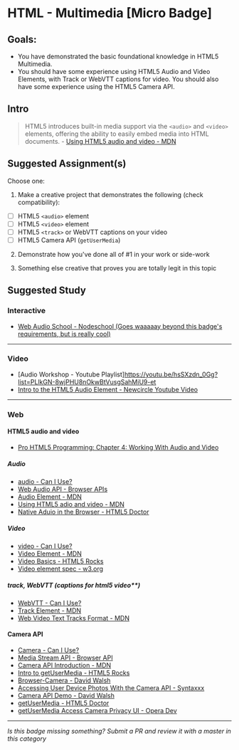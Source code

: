 HTML - Multimedia [Micro Badge]
=================================================


Goals:
------

- You have demonstrated the basic foundational knowledge in HTML5 Multimedia.
- You should have some experience using HTML5 Audio and Video Elements, with Track or WebVTT captions for video. You should also have some experience using the HTML5 Camera API.


Intro
-----

> HTML5 introduces built-in media support via the `<audio>` and `<video>` elements, offering the ability to easily embed media into HTML documents. - [Using HTML5 audio and video - MDN](https://developer.mozilla.org/en-US/docs/Web/Guide/HTML/Using_HTML5_audio_and_video)



Suggested Assignment(s)
-----------------------

Choose one:

1) Make a creative project that demonstrates the following (check compatibility):  
- [ ] HTML5 `<audio>` element
- [ ] HTML5 `<video>` element
- [ ] HTML5 `<track>` or WebVTT captions on your video
- [ ] HTML5 Camera API (`getUserMedia`)
 
2) Demonstrate how you've done all of #1 in your work or side-work

3) Something else creative that proves you are totally legit in this topic


Suggested Study
---------------

### Interactive

- [Web Audio School - Nodeschool (Goes waaaaay beyond this badge's requirements, but is really cool)](https://github.com/mmckegg/web-audio-school)


-----


### Video

- [Audio Workshop - Youtube Playlist]https://youtu.be/hsSXzdn_0Gg?list=PLlkGN-8wjPHU8nOkwBtVusgSahMiU9-et
- [Intro to the HTML5 Audio Element - Newcircle Youtube Video](https://www.youtube.com/watch?v=gcc0Jgot6Ts)


-----


### Web

#### HTML5 audio and video

- [Pro HTML5 Programming:  Chapter 4: Working With Audio and Video](http://apress.jensimmons.com/v5/pro-html5-programming/ch4.html)
		
##### Audio
  
  - [audio - Can I Use?](http://caniuse.com/#search=audio)
  - [Web Audio API - Browser APIs](http://browserapis.wtf/browserapis/audio.html)
  - [Audio Element - MDN](https://developer.mozilla.org/en-US/docs/Web/HTML/Element/audio)
  - [Using HTML5 adio and video - MDN](https://developer.mozilla.org/en-US/docs/Web/Guide/HTML/Using_HTML5_audio_and_video)
  - [Native Aduio in the Browser - HTML5 Doctor](http://html5doctor.com/native-audio-in-the-browser/)
  	
##### Video
  
  - [video - Can I Use?](http://caniuse.com/#search=video)
  - [Video Element - MDN](https://developer.mozilla.org/en-US/docs/Web/HTML/Element/video)
  - [Video Basics - HTML5 Rocks](http://www.html5rocks.com/en/tutorials/video/basics/)
  - [Video element spec - w3.org](https://www.w3.org/TR/html-markup/video.html)

##### track, WebVTT (captions for html5 video**)
  
  - [WebVTT - Can I Use?](http://caniuse.com/#feat=webvtt)
  - [Track Element - MDN](https://developer.mozilla.org/en-US/docs/Web/HTML/Element/track)
  - [Web Video Text Tracks Format - MDN](https://developer.mozilla.org/en-US/docs/Web/API/Web_Video_Text_Tracks_Format)

#### Camera API

- [Camera - Can I Use?](http://caniuse.com/#search=camera)
- [Media Stream API - Browser API](http://browserapis.wtf/browserapis/mediastream.html)
- [Camera API Introduction - MDN](https://developer.mozilla.org/en-US/docs/Mozilla/Firefox_OS/API/Camera_API/Introduction)
- [Intro to getUserMedia - HTML5 Rocks](http://www.html5rocks.com/en/tutorials/getusermedia/intro/)
- [Browser-Camera - David Walsh](https://davidwalsh.name/browser-camera)
- [Accessing User Device Photos With the Camera API - Syntaxxx](http://www.syntaxxx.com/accessing-user-device-photos-with-the-html5-camera-api/)
- [Camera API Demo - David Walsh](https://www.davidwalsh.name/demo/camera.php)
- [getUserMedia - HTML5 Doctor](http://html5doctor.com/getusermedia/)
- [getUserMedia Access Camera Privacy UI - Opera Dev](https://dev.opera.com/articles/getusermedia-access-camera-privacy-ui/)


-----

*Is this badge missing something? Submit a PR and review it with a master in this category*
